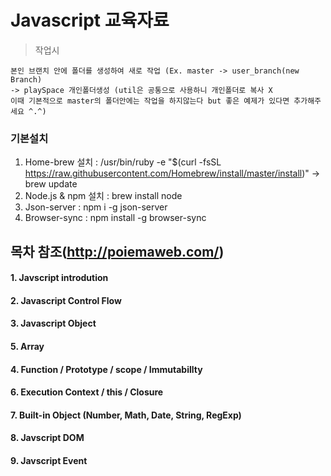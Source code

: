 # Javascript 교육자료
> 작업시  
```text
본인 브랜치 안에 폴더를 생성하여 새로 작업 (Ex. master -> user_branch(new Branch) 
-> playSpace 개인폴더생성 (util은 공통으로 사용하니 개인폴더로 복사 X
이때 기본적으로 master의 폴더안에는 작업을 하지않는다 but 좋은 예제가 있다면 추가해주세요 ^.^)
```
### 기본설치
1. Home-brew 설치 : /usr/bin/ruby -e "$(curl -fsSL https://raw.githubusercontent.com/Homebrew/install/master/install)" -> brew update
2. Node.js & npm 설치 : brew install node
3. Json-server : npm i -g json-server
4. Browser-sync : npm install -g browser-sync

## 목차 참조(http://poiemaweb.com/)
#### 1. Javscript introdution
#### 2. Javascript Control Flow
#### 3. Javascript Object
#### 5. Array 
#### 4. Function / Prototype / scope / Immutabillty 
#### 6. Execution Context / this / Closure
#### 7. Built-in Object (Number, Math, Date, String, RegExp)
#### 8. Javscript DOM
#### 9. Javscript Event




